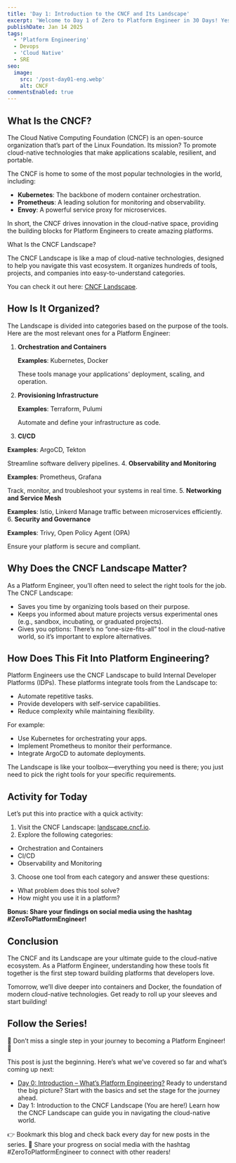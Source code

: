 ```yaml
---
title: 'Day 1: Introduction to the CNCF and Its Landscape'
excerpt: 'Welcome to Day 1 of Zero to Platform Engineer in 30 Days! Yesterday, we set the stage with what Platform Engineering is and why it’s such an exciting and impactful field. Today, we’re diving into one of the most important resources for Platform Engineers: the Cloud Native Computing Foundation (CNCF) and its famous Landscape.'
publishDate: Jan 14 2025
tags:
  - 'Platform Engineering'
  - Devops
  - 'Cloud Native'
  - SRE
seo:
  image:
    src: '/post-day01-eng.webp'
    alt: CNCF
commentsEnabled: true
---
```


## What Is the CNCF?

The Cloud Native Computing Foundation (CNCF) is an open-source organization that’s part of the Linux Foundation. Its mission? To promote cloud-native technologies that make applications scalable, resilient, and portable.

The CNCF is home to some of the most popular technologies in the world, including:

- **Kubernetes**: The backbone of modern container orchestration.
- **Prometheus**: A leading solution for monitoring and observability.
- **Envoy**: A powerful service proxy for microservices.

In short, the CNCF drives innovation in the cloud-native space, providing the building blocks for Platform Engineers to create amazing platforms.

What Is the CNCF Landscape?

The CNCF Landscape is like a map of cloud-native technologies, designed to help you navigate this vast ecosystem. It organizes hundreds of tools, projects, and companies into easy-to-understand categories.

You can check it out here: [CNCF Landscape](https://landscape.cncf.io/).

## How Is It Organized?

The Landscape is divided into categories based on the purpose of the tools. Here are the most relevant ones for a Platform Engineer:

1. **Orchestration and Containers**

   **Examples**: Kubernetes, Docker

   These tools manage your applications' deployment, scaling, and operation.

2. **Provisioning Infrastructure**

   **Examples**: Terraform, Pulumi

   Automate and define your infrastructure as code.

3. **CI/CD**

**Examples**: ArgoCD, Tekton

Streamline software delivery pipelines. 4. **Observability and Monitoring**

**Examples**: Prometheus, Grafana

Track, monitor, and troubleshoot your systems in real time. 5. **Networking and Service Mesh**

**Examples**: Istio, Linkerd
Manage traffic between microservices efficiently. 6. **Security and Governance**

**Examples**: Trivy, Open Policy Agent (OPA)

Ensure your platform is secure and compliant.

## Why Does the CNCF Landscape Matter?

As a Platform Engineer, you’ll often need to select the right tools for the job. The CNCF Landscape:

- Saves you time by organizing tools based on their purpose.
- Keeps you informed about mature projects versus experimental ones (e.g., sandbox, incubating, or graduated projects).
- Gives you options: There’s no “one-size-fits-all” tool in the cloud-native world, so it’s important to explore alternatives.

## How Does This Fit Into Platform Engineering?

Platform Engineers use the CNCF Landscape to build Internal Developer Platforms (IDPs). These platforms integrate tools from the Landscape to:

- Automate repetitive tasks.
- Provide developers with self-service capabilities.
- Reduce complexity while maintaining flexibility.

For example:

- Use Kubernetes for orchestrating your apps.
- Implement Prometheus to monitor their performance.
- Integrate ArgoCD to automate deployments.

The Landscape is like your toolbox—everything you need is there; you just need to pick the right tools for your specific requirements.

## Activity for Today

Let’s put this into practice with a quick activity:

1. Visit the CNCF Landscape: [landscape.cncf.io](https://landscape.cncf.io/).
2. Explore the following categories:

- Orchestration and Containers
- CI/CD
- Observability and Monitoring

3. Choose one tool from each category and answer these questions:

- What problem does this tool solve?
- How might you use it in a platform?

**Bonus: Share your findings on social media using the hashtag #ZeroToPlatformEngineer!**

## Conclusion

The CNCF and its Landscape are your ultimate guide to the cloud-native ecosystem. As a Platform Engineer, understanding how these tools fit together is the first step toward building platforms that developers love.

Tomorrow, we’ll dive deeper into containers and Docker, the foundation of modern cloud-native technologies. Get ready to roll up your sleeves and start building!

## Follow the Series!

🎉 Don’t miss a single step in your journey to becoming a Platform Engineer! 🎉

This post is just the beginning. Here’s what we’ve covered so far and what’s coming up next:

- [Day 0: Introduction – What’s Platform Engineering?](https://parraletz.space/blog/00-0-to-platform-eng-intro/)
  Ready to understand the big picture? Start with the basics and set the stage for the journey ahead.
- Day 1: Introduction to the CNCF Landscape (You are here!)
  Learn how the CNCF Landscape can guide you in navigating the cloud-native world.

👉 Bookmark this blog and check back every day for new posts in the series.
📣 Share your progress on social media with the hashtag #ZeroToPlatformEngineer to connect with other readers!
